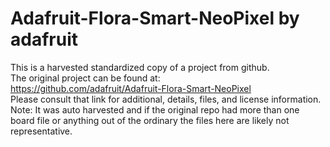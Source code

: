 
# Adafruit-Flora-Smart-NeoPixel by adafruit  
This is a harvested standardized copy of a project from github.  
The original project can be found at:  
https://github.com/adafruit/Adafruit-Flora-Smart-NeoPixel  
Please consult that link for additional, details, files, and license information.  
Note: It was auto harvested and if the original repo had more than one board file or anything out of the ordinary the files here are likely not representative.  
    